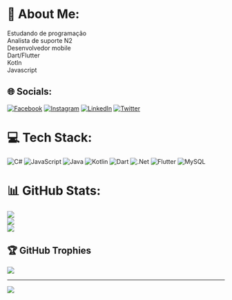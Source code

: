 # 💫 About Me:
Estudando de programação<br>Analista de suporte N2<br>Desenvolvedor mobile<br>Dart/Flutter<br>Kotln<br>Javascript


## 🌐 Socials:
[![Facebook](https://img.shields.io/badge/Facebook-%231877F2.svg?logo=Facebook&logoColor=white)](https://facebook.com/https://www.facebook.com/leonardomatheus.abreu) [![Instagram](https://img.shields.io/badge/Instagram-%23E4405F.svg?logo=Instagram&logoColor=white)](https://instagram.com/https://www.instagram.com/leomatthe/) [![LinkedIn](https://img.shields.io/badge/LinkedIn-%230077B5.svg?logo=linkedin&logoColor=white)](https://linkedin.com/in/https://www.linkedin.com/in/leonardo-matheus-abreu-64831a176/) [![Twitter](https://img.shields.io/badge/Twitter-%231DA1F2.svg?logo=Twitter&logoColor=white)](https://twitter.com/https://twitter.com/FerreiiraLeo) 

# 💻 Tech Stack:
![C#](https://img.shields.io/badge/c%23-%23239120.svg?style=for-the-badge&logo=c-sharp&logoColor=white) ![JavaScript](https://img.shields.io/badge/javascript-%23323330.svg?style=for-the-badge&logo=javascript&logoColor=%23F7DF1E) ![Java](https://img.shields.io/badge/java-%23ED8B00.svg?style=for-the-badge&logo=java&logoColor=white) ![Kotlin](https://img.shields.io/badge/kotlin-%230095D5.svg?style=for-the-badge&logo=kotlin&logoColor=white) ![Dart](https://img.shields.io/badge/dart-%230175C2.svg?style=for-the-badge&logo=dart&logoColor=white) ![.Net](https://img.shields.io/badge/.NET-5C2D91?style=for-the-badge&logo=.net&logoColor=white) ![Flutter](https://img.shields.io/badge/Flutter-%2302569B.svg?style=for-the-badge&logo=Flutter&logoColor=white) ![MySQL](https://img.shields.io/badge/mysql-%2300f.svg?style=for-the-badge&logo=mysql&logoColor=white)
# 📊 GitHub Stats:
![](https://github-readme-stats.vercel.app/api?username=leonardomatheuss&theme=dark&hide_border=false&include_all_commits=false&count_private=false)<br/>
![](https://github-readme-streak-stats.herokuapp.com/?user=leonardomatheuss&theme=dark&hide_border=false)<br/>
![](https://github-readme-stats.vercel.app/api/top-langs/?username=leonardomatheuss&theme=dark&hide_border=false&include_all_commits=false&count_private=false&layout=compact)

## 🏆 GitHub Trophies
![](https://github-profile-trophy.vercel.app/?username=leonardomatheuss&theme=radical&no-frame=false&no-bg=true&margin-w=4)

---
[![](https://visitcount.itsvg.in/api?id=leonardomatheuss&icon=0&color=0)](https://visitcount.itsvg.in)

<!-- Proudly created with GPRM ( https://gprm.itsvg.in ) -->
